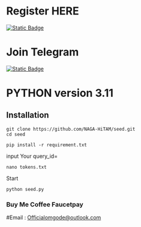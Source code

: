 # Register HERE
[![Static Badge](https://img.shields.io/badge/Telegram-Bot%20Link-Link?style=for-the-badge&logo=Telegram&logoColor=white&logoSize=auto&color=blue)](https://t.me/seed_coin_bot/app?startapp=7009487021)

# Join Telegram
[![Static Badge](https://img.shields.io/badge/Telegram-Channel-Link?style=for-the-badge&logo=Telegram&logoColor=white&logoSize=auto&color=blue)](https://chat.whatsapp.com/Fpyxyco4wcVF4lqhLbq7R5)

# PYTHON version 3.11

## Installation

```shell
git clone https://github.com/NAGA-HiTAM/seed.git
cd seed
```

```shell
pip install -r requirement.txt
```

input Your query_id=
```shell
nano tokens.txt
```
Start
```
python seed.py
```

### Buy Me Coffee Faucetpay

#Email : Officialomgode@outlook.com
